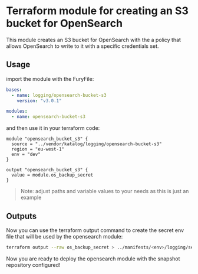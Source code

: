 # Terraform module for creating an S3 bucket for OpenSearch

This module creates an S3 bucket for OpenSearch with the a policy that allows OpenSearch to write to it with a specific credentials set.


## Usage

import the module with the FuryFile:

  ```yaml
  bases:
    - name: logging/opensearch-bucket-s3
      version: "v3.0.1"

  modules:
    - name: opensearch-bucket-s3
  ```

and then use it in your terraform code:

  ```hcl
  module "opensearch_bucket_s3" {
    source = "../vendor/katalog/logging/opensearch-bucket-s3"
    region = "eu-west-1"
    env = "dev"
  }

  output "opensearch_bucket_s3" {
    value = module.os_backup_secret
  }
  ```

> Note: adjust paths and variable values to your needs as this is just an example

## Outputs

Now you can use the terraform output command to create the secret env file that will be used by the opensearch module:

  ```bash
  terraform output --raw os_backup_secret > ../manifests/<env>/logging/secrets/secret-snapshot-s3.env
  ```

Now you are ready to deploy the opensearch module with the snapshot repository configured!
